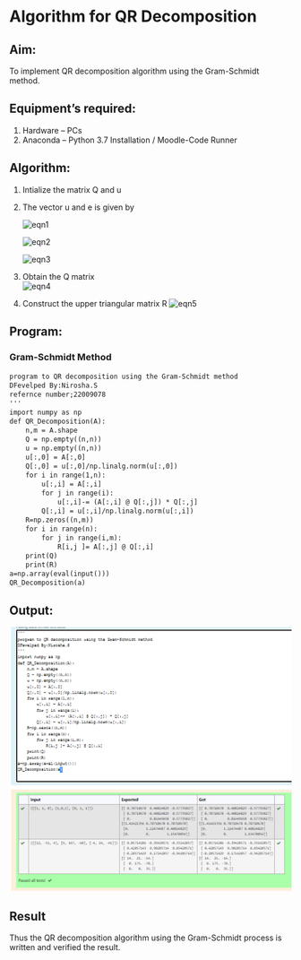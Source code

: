 # Algorithm for QR Decomposition
## Aim:
To implement QR decomposition algorithm using the Gram-Schmidt method. 

## Equipment’s required:
1.	Hardware – PCs
2.	Anaconda – Python 3.7 Installation / Moodle-Code Runner

## Algorithm:
1.	Intialize the matrix Q and u
2.	The vector u and e is given by

    ![eqn1](./ex4.jpg)

    ![eqn2](./ex6.jpg)

    ![eqn3](./ex3.jpg)

3.	Obtain the Q matrix   
    ![eqn4](./ex1.jpg)
4.	Construct the upper triangular matrix R
    ![eqn5](./ex2.jpg)

## Program:
### Gram-Schmidt Method
```
program to QR decomposition using the Gram-Schmidt method
DFevelped By:Nirosha.S 
refernce number;22009078
'''
import numpy as np
def QR_Decomposition(A):
    n,m = A.shape
    Q = np.empty((n,n))
    u = np.empty((n,n))
    u[:,0] = A[:,0]
    Q[:,0] = u[:,0]/np.linalg.norm(u[:,0])
    for i in range(1,n):
        u[:,i] = A[:,i]
        for j in range(i):
            u[:,i]-= (A[:,i] @ Q[:,j]) * Q[:,j]
        Q[:,i] = u[:,i]/np.linalg.norm(u[:,i])
    R=np.zeros((n,m))
    for i in range(n):
        for j in range(i,m):
            R[i,j ]= A[:,j] @ Q[:,i]
    print(Q)
    print(R)
a=np.array(eval(input()))
QR_Decomposition(a)
```
## Output:
![](o8.PNG)
## Result
Thus the QR decomposition algorithm using the Gram-Schmidt process is written and verified the result.